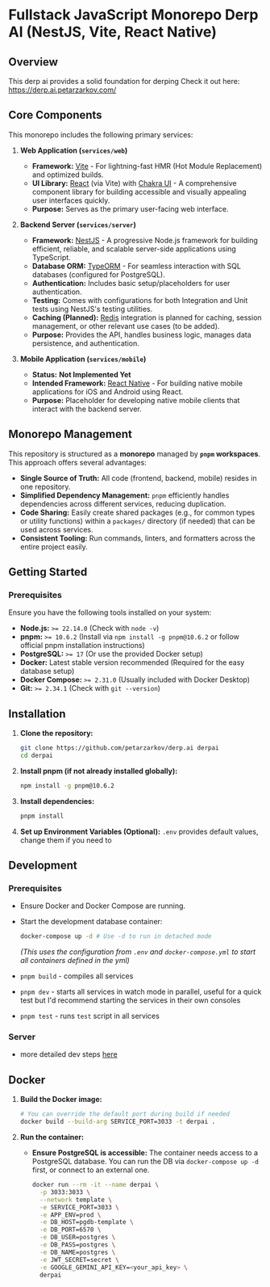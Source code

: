 # Fullstack JavaScript Monorepo Derp AI (NestJS, Vite, React Native)

## Overview

This derp ai provides a solid foundation for derping
Check it out here: https://derp.ai.petarzarkov.com/

## Core Components

This monorepo includes the following primary services:

1.  **Web Application (`services/web`)**

    - **Framework:** [Vite](https://vitejs.dev/) - For lightning-fast HMR (Hot Module Replacement) and optimized builds.
    - **UI Library:** [React](https://react.dev/) (via Vite) with [Chakra UI](https://chakra-ui.com/) - A comprehensive component library for building accessible and visually appealing user interfaces quickly.
    - **Purpose:** Serves as the primary user-facing web interface.

2.  **Backend Server (`services/server`)**

    - **Framework:** [NestJS](https://nestjs.com/) - A progressive Node.js framework for building efficient, reliable, and scalable server-side applications using TypeScript.
    - **Database ORM:** [TypeORM](https://typeorm.io/) - For seamless interaction with SQL databases (configured for PostgreSQL).
    - **Authentication:** Includes basic setup/placeholders for user authentication.
    - **Testing:** Comes with configurations for both Integration and Unit tests using NestJS's testing utilities.
    - **Caching (Planned):** [Redis](https://redis.io/) integration is planned for caching, session management, or other relevant use cases (to be added).
    - **Purpose:** Provides the API, handles business logic, manages data persistence, and authentication.

3.  **Mobile Application (`services/mobile`)**
    - **Status:** **Not Implemented Yet**
    - **Intended Framework:** [React Native](https://reactnative.dev/) - For building native mobile applications for iOS and Android using React.
    - **Purpose:** Placeholder for developing native mobile clients that interact with the backend server.

## Monorepo Management

This repository is structured as a **monorepo** managed by **`pnpm` workspaces**. This approach offers several advantages:

- **Single Source of Truth:** All code (frontend, backend, mobile) resides in one repository.
- **Simplified Dependency Management:** `pnpm` efficiently handles dependencies across different services, reducing duplication.
- **Code Sharing:** Easily create shared packages (e.g., for common types or utility functions) within a `packages/` directory (if needed) that can be used across services.
- **Consistent Tooling:** Run commands, linters, and formatters across the entire project easily.

## Getting Started

### Prerequisites

Ensure you have the following tools installed on your system:

- **Node.js:** `>= 22.14.0` (Check with `node -v`)
- **pnpm:** `>= 10.6.2` (Install via `npm install -g pnpm@10.6.2` or follow official pnpm installation instructions)
- **PostgreSQL:** `>= 17` (Or use the provided Docker setup)
- **Docker:** Latest stable version recommended (Required for the easy database setup)
- **Docker Compose:** `>= 2.31.0` (Usually included with Docker Desktop)
- **Git:** `>= 2.34.1` (Check with `git --version`)

## Installation

1.  **Clone the repository:**

    ```bash
    git clone https://github.com/petarzarkov/derp.ai derpai
    cd derpai
    ```

2.  **Install pnpm (if not already installed globally):**

    ```bash
    npm install -g pnpm@10.6.2
    ```

3.  **Install dependencies:**

    ```bash
    pnpm install
    ```

4.  **Set up Environment Variables (Optional):**
    `.env` provides default values, change them if you need to

## Development

### Prerequisites

- Ensure Docker and Docker Compose are running.
- Start the development database container:

  ```bash
  docker-compose up -d # Use -d to run in detached mode
  ```

  _(This uses the configuration from `.env` and `docker-compose.yml` to start all containers defined in the yml)_

- `pnpm build` - compiles all services
- `pnpm dev` - starts all services in watch mode in parallel, useful for a quick test but I'd recommend starting the services in their own consoles
- `pnpm test` - runs `test` script in all services

### Server

- more detailed dev steps [here](./services/server/README.md)

## Docker

1.  **Build the Docker image:**

    ```bash
    # You can override the default port during build if needed
    docker build --build-arg SERVICE_PORT=3033 -t derpai .
    ```

2.  **Run the container:**
    - **Ensure PostgreSQL is accessible:** The container needs access to a PostgreSQL database. You can run the DB via `docker-compose up -d` first, or connect to an external one.
      ```bash
      docker run --rm -it --name derpai \
        -p 3033:3033 \
        --network template \
        -e SERVICE_PORT=3033 \
        -e APP_ENV=prod \
        -e DB_HOST=pgdb-template \
        -e DB_PORT=6570 \
        -e DB_USER=postgres \
        -e DB_PASS=postgres \
        -e DB_NAME=postgres \
        -e JWT_SECRET=secret \
        -e GOOGLE_GEMINI_API_KEY=<your_api_key> \
        derpai
      ```
